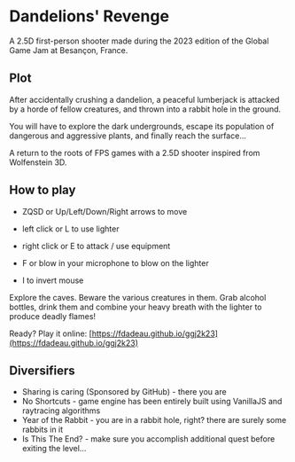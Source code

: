 # Dandelions' Revenge 

A 2.5D first-person shooter made during the 2023 edition of the Global Game Jam at Besançon, France. 

## Plot

After accidentally crushing a dandelion, a peaceful lumberjack is attacked by a horde of fellow creatures, 
and thrown into a rabbit hole in the ground. 

You will have to explore the dark undergrounds, escape its population of dangerous and aggressive plants, 
and finally reach the surface... 

A return to the roots of FPS games with a 2.5D shooter inspired from Wolfenstein 3D.

## How to play

- ZQSD or Up/Left/Down/Right arrows to move 
- left click or L to use lighter
- right click or E to attack / use equipment
- F or blow in your microphone to blow on the lighter

- I to invert mouse

Explore the caves. Beware the various creatures in them. 
Grab alcohol bottles, drink them and combine your heavy breath with the lighter to produce deadly flames!

Ready? Play it online: [https://fdadeau.github.io/ggj2k23](https://fdadeau.github.io/ggj2k23)

## Diversifiers

- Sharing is caring (Sponsored by GitHub) - there you are
- No Shortcuts - game engine has been entirely built using VanillaJS and raytracing algorithms
- Year of the Rabbit - you are in a rabbit hole, right? there are surely some rabbits in it 
- Is This The End? - make sure you accomplish additional quest before exiting the level...
